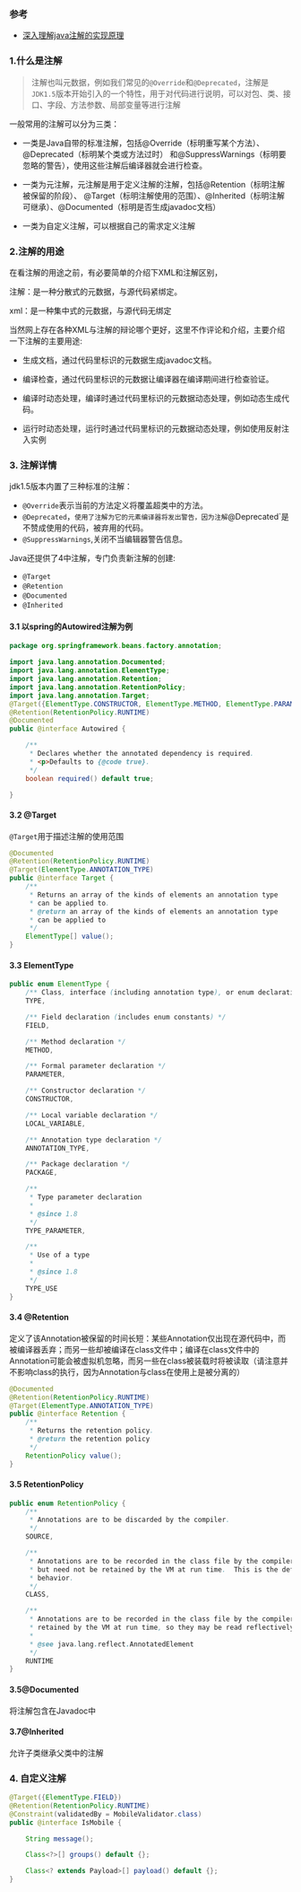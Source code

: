 ### 参考

- [深入理解java注解的实现原理](https://mp.weixin.qq.com/s?__biz=MzAxMjY1NTIxNA==&mid=2454441897&idx=1&sn=729688d470c94560c1e73e79f0c13adc&chksm=8c11e0a8bb6669be1cc4daee95b221ba437d536d598520d635fac4f18612dded58d6fddb0dce&scene=21#wechat_redirect)

### 1.什么是注解

> 注解也叫元数据，例如我们常见的`@Override`和`@Deprecated`，注解是`JDK1.5`版本开始引入的一个特性，用于对代码进行说明，可以对包、类、接口、字段、方法参数、局部变量等进行注解

一般常用的注解可以分为三类：

- 一类是Java自带的标准注解，包括@Override（标明重写某个方法）、@Deprecated（标明某个类或方法过时）
和@SuppressWarnings（标明要忽略的警告），使用这些注解后编译器就会进行检查。

- 一类为元注解，元注解是用于定义注解的注解，包括@Retention（标明注解被保留的阶段）、
@Target（标明注解使用的范围）、@Inherited（标明注解可继承）、@Documented（标明是否生成javadoc文档）

- 一类为自定义注解，可以根据自己的需求定义注解

### 2.注解的用途

在看注解的用途之前，有必要简单的介绍下XML和注解区别，

注解：是一种分散式的元数据，与源代码紧绑定。

xml：是一种集中式的元数据，与源代码无绑定

当然网上存在各种XML与注解的辩论哪个更好，这里不作评论和介绍，主要介绍一下注解的主要用途:

- 生成文档，通过代码里标识的元数据生成javadoc文档。

- 编译检查，通过代码里标识的元数据让编译器在编译期间进行检查验证。

- 编译时动态处理，编译时通过代码里标识的元数据动态处理，例如动态生成代码。

- 运行时动态处理，运行时通过代码里标识的元数据动态处理，例如使用反射注入实例

### 3. 注解详情

jdk1.5版本内置了三种标准的注解：

- `@Override`表示当前的方法定义将覆盖超类中的方法。
- `@Deprecated`，`使用了注解为它的元素编译器将发出警告，因为注解`@Deprecated`是不赞成使用的代码，被弃用的代码。
- `@SuppressWarnings`,关闭不当编辑器警告信息。

Java还提供了4中注解，专门负责新注解的创建:

- `@Target`
- `@Retention`
- `@Documented`
- `@Inherited`

#### 3.1 以spring的Autowired注解为例

```java
package org.springframework.beans.factory.annotation;

import java.lang.annotation.Documented;
import java.lang.annotation.ElementType;
import java.lang.annotation.Retention;
import java.lang.annotation.RetentionPolicy;
import java.lang.annotation.Target;
@Target({ElementType.CONSTRUCTOR, ElementType.METHOD, ElementType.PARAMETER, ElementType.FIELD, ElementType.ANNOTATION_TYPE})
@Retention(RetentionPolicy.RUNTIME)
@Documented
public @interface Autowired {

    /**
     * Declares whether the annotated dependency is required.
     * <p>Defaults to {@code true}.
     */
    boolean required() default true;

}
```

#### 3.2 @Target

`@Target`用于描述注解的使用范围

```java
@Documented
@Retention(RetentionPolicy.RUNTIME)
@Target(ElementType.ANNOTATION_TYPE)
public @interface Target {
    /**
     * Returns an array of the kinds of elements an annotation type
     * can be applied to.
     * @return an array of the kinds of elements an annotation type
     * can be applied to
     */
    ElementType[] value();
}
```

#### 3.3  ElementType

```java
public enum ElementType {
    /** Class, interface (including annotation type), or enum declaration */
    TYPE,

    /** Field declaration (includes enum constants) */
    FIELD,

    /** Method declaration */
    METHOD,

    /** Formal parameter declaration */
    PARAMETER,

    /** Constructor declaration */
    CONSTRUCTOR,

    /** Local variable declaration */
    LOCAL_VARIABLE,

    /** Annotation type declaration */
    ANNOTATION_TYPE,

    /** Package declaration */
    PACKAGE,

    /**
     * Type parameter declaration
     *
     * @since 1.8
     */
    TYPE_PARAMETER,

    /**
     * Use of a type
     *
     * @since 1.8
     */
    TYPE_USE
}
```

#### 3.4 @Retention

定义了该Annotation被保留的时间长短：某些Annotation仅出现在源代码中，而被编译器丢弃；而另一些却被编译在class文件中；编译在class文件中的Annotation可能会被虚拟机忽略，而另一些在class被装载时将被读取（请注意并不影响class的执行，因为Annotation与class在使用上是被分离的）

```java
@Documented
@Retention(RetentionPolicy.RUNTIME)
@Target(ElementType.ANNOTATION_TYPE)
public @interface Retention {
    /**
     * Returns the retention policy.
     * @return the retention policy
     */
    RetentionPolicy value();
}

```

#### 3.5 RetentionPolicy

```java
public enum RetentionPolicy {
    /**
     * Annotations are to be discarded by the compiler.
     */
    SOURCE,

    /**
     * Annotations are to be recorded in the class file by the compiler
     * but need not be retained by the VM at run time.  This is the default
     * behavior.
     */
    CLASS,

    /**
     * Annotations are to be recorded in the class file by the compiler and
     * retained by the VM at run time, so they may be read reflectively.
     *
     * @see java.lang.reflect.AnnotatedElement
     */
    RUNTIME
}
```

#### 3.5@Documented

将注解包含在Javadoc中

#### 3.7@Inherited

允许子类继承父类中的注解

### 4. 自定义注解

```java
@Target({ElementType.FIELD})
@Retention(RetentionPolicy.RUNTIME)
@Constraint(validatedBy = MobileValidator.class)
public @interface IsMobile {

    String message();

    Class<?>[] groups() default {};

    Class<? extends Payload>[] payload() default {};
}
```
